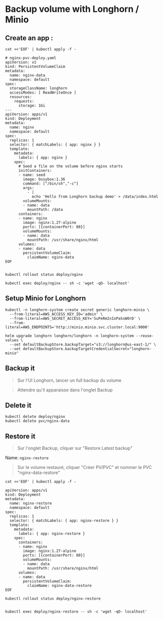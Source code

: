 # Backup volume with Longhorn / Minio


## Create an app :

```
cat <<'EOF' | kubectl apply -f -

# nginx-pvc-deploy.yaml
apiVersion: v1
kind: PersistentVolumeClaim
metadata:
  name: nginx-data
  namespace: default
spec:
  storageClassName: longhorn
  accessModes: [ ReadWriteOnce ]
  resources:
    requests:
      storage: 1Gi
---
apiVersion: apps/v1
kind: Deployment
metadata:
  name: nginx
  namespace: default
spec:
  replicas: 1
  selector: { matchLabels: { app: nginx } }
  template:
    metadata:
      labels: { app: nginx }
    spec:
      # Seed a file on the volume before nginx starts
      initContainers:
      - name: seed
        image: busybox:1.36
        command: ["/bin/sh","-c"]
        args:
          - |
            echo 'Hello from Longhorn backup demo' > /data/index.html
        volumeMounts:
        - name: data
          mountPath: /data
      containers:
      - name: nginx
        image: nginx:1.27-alpine
        ports: [{containerPort: 80}]
        volumeMounts:
        - name: data
          mountPath: /usr/share/nginx/html
      volumes:
      - name: data
        persistentVolumeClaim:
          claimName: nginx-data
EOF


kubectl rollout status deploy/nginx

kubectl exec deploy/nginx -- sh -c 'wget -qO- localhost' 

```
## Setup Minio for Longhorn 

```
kubectl -n longhorn-system create secret generic longhorn-minio \
  --from-literal=AWS_ACCESS_KEY_ID='admin' \
  --from-literal=AWS_SECRET_ACCESS_KEY='SuPeRmInIoPaSsW0rD' \
  --from-literal=AWS_ENDPOINTS='http://minio.minio.svc.cluster.local:9000'

helm upgrade longhorn longhorn/longhorn -n longhorn-system --reuse-values \
  --set defaultBackupStore.backupTarget="s3://longhorn@us-east-1/" \
  --set defaultBackupStore.backupTargetCredentialSecret="longhorn-minio"

```

## Backup it

> Sur l'UI Longhorn, lancer un full backup du volume

> Attendre qu'il apparaisse dans l'onglet Backup


## Delete it 

```
kubectl delete deploy/nginx
kubectl delete pvc/nginx-data
```

## Restore it

> Sur l'onglet Backup, cliquer sur "Restore Latest backup"

Name: `nginx-restore`

> Sur le volume restauré, cliquer "Créer PV/PVC" et nommer le PVC "nginx-data-restore"

```
cat <<'EOF' | kubectl apply -f -

apiVersion: apps/v1
kind: Deployment
metadata:
  name: nginx-restore
  namespace: default
spec:
  replicas: 1
  selector: { matchLabels: { app: nginx-restore } }
  template:
    metadata:
      labels: { app: nginx-restore }
    spec:
      containers:
      - name: nginx
        image: nginx:1.27-alpine
        ports: [{containerPort: 80}]
        volumeMounts:
        - name: data
          mountPath: /usr/share/nginx/html
      volumes:
      - name: data
        persistentVolumeClaim:
          claimName: nginx-data-restore
EOF

kubectl rollout status deploy/nginx-restore


kubectl exec deploy/nginx-restore -- sh -c 'wget -qO- localhost'
```
